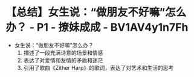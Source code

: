 # 【总结】女生说：“做朋友不好嘛”怎么办？ - P1 - 撩妹成成 - BV1AV4y1n7Fh

-   女生说：“做朋友不好嘛”怎么办？
    1.  描述了一段充满诗意的场景和情感
    2.  表达了对爱情和友情的矛盾和迷茫
    3.  引用了歌曲《Zither Harp》的歌词，表达了对艺术和生活的思考